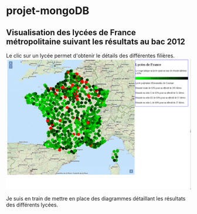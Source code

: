 # projet-mongoDB
## Visualisation des lycées de France métropolitaine suivant les résultats au bac 2012
Le clic sur un lycée permet d'obtenir le détails des différentes filières.
![Imprime ecran](https://github.com/hmouthier/projet-mongo/blob/master/ResultatsBac2012.png)

Je suis en train de mettre en place des diagrammes détaillant les résultats des différents lycées.
